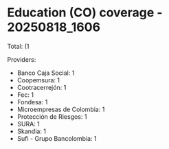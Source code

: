 # Education (CO) coverage - 20250818_1606

Total: (1

Providers:
- Banco Caja Social: 1
- Coopemsura: 1
- Cootracerrejón: 1
- Fec: 1
- Fondesa: 1
- Microempresas de Colombia: 1
- Protección de Riesgos: 1
- SURA: 1
- Skandia: 1
- Sufi - Grupo Bancolombia: 1
